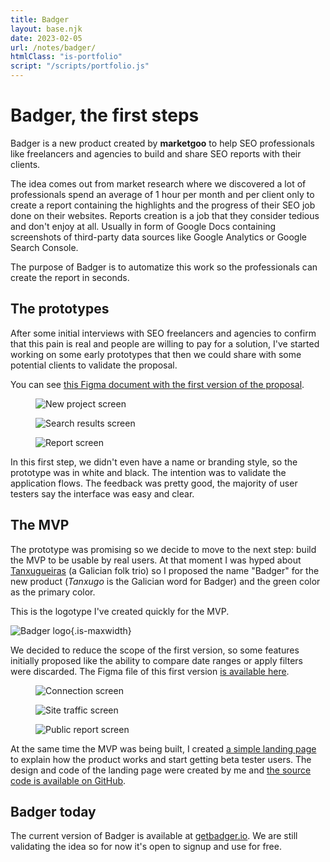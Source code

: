 ```yaml
---
title: Badger
layout: base.njk
date: 2023-02-05
url: /notes/badger/
htmlClass: "is-portfolio"
script: "/scripts/portfolio.js"
---
```


# Badger, the first steps

Badger is a new product created by **marketgoo** to help SEO professionals like
freelancers and agencies to build and share SEO reports with their clients.

The idea comes out from market research where we discovered a lot of
professionals spend an average of 1 hour per month and per client only to create
a report containing the highlights and the progress of their SEO job done on
their websites. Reports creation is a job that they consider tedious and don't
enjoy at all. Usually in form of Google Docs containing screenshots of
third-party data sources like Google Analytics or Google Search Console.

The purpose of Badger is to automatize this work so the professionals can create
the report in seconds.

## The prototypes

After some initial interviews with SEO freelancers and agencies to confirm that
this pain is real and people are willing to pay for a solution, I've started
working on some early prototypes that then we could share with some potential
clients to validate the proposal.

You can see
[this Figma document with the first version of the proposal](https://www.figma.com/file/HmvXdY2qZRTdexxMvruEVL/Reporting-tool---By-data-sources).

<oom-carousel aria-label="Images for this project" role="region" tabindex="0">

<figure>

![New project screen](/portfolio/badger/prototypes/new-project.webp)

</figure>
<figure>

![Search results screen](/portfolio/badger/prototypes/search-results.webp)

</figure>
<figure>

![Report screen](/portfolio/badger/prototypes/report.webp)

</figure>

</oom-carousel>

In this first step, we didn't even have a name or branding style, so the
prototype was in white and black. The intention was to validate the application
flows. The feedback was pretty good, the majority of user testers say the
interface was easy and clear.

## The MVP

The prototype was promising so we decide to move to the next step: build the MVP
to be usable by real users. At that moment I was hyped about
[Tanxugueiras](https://tanxugueiras.com/) (a Galician folk trio) so I proposed
the name "Badger" for the new product (_Tanxugo_ is the Galician word for
Badger) and the green color as the primary color.

This is the logotype I've created quickly for the MVP.

![Badger logo](/portfolio/badger/prototypes/logo.webp){.is-maxwidth}

We decided to reduce the scope of the first version, so some features initially
proposed like the ability to compare date ranges or apply filters were
discarded. The Figma file of this first version
[is available here](https://www.figma.com/file/SgimZgaZz0hMcK15FFA0iO/Badger-App?node-id=2406%3A14189&t=cCvLq1TaBND3CYmJ-1).

<oom-carousel aria-label="Images for this project" role="region" tabindex="0">

<figure>

![Connection screen](/portfolio/badger/prototypes/connect.webp)

</figure>
<figure>

![Site traffic screen](/portfolio/badger/prototypes/site-traffic.webp)

</figure>
<figure>

![Public report screen](/portfolio/badger/prototypes/public-report.webp)

</figure>

</oom-carousel>

At the same time the MVP was being built, I created
[a simple landing page](https://getbadger.io) to explain how the product works
and start getting beta tester users. The design and code of the landing page
were created by me and
[the source code is available on GitHub](https://github.com/marketgoo/badger-landing).

## Badger today

The current version of Badger is available at
[getbadger.io](https://getbadger.io). We are still validating the idea so for
now it's open to signup and use for free.
